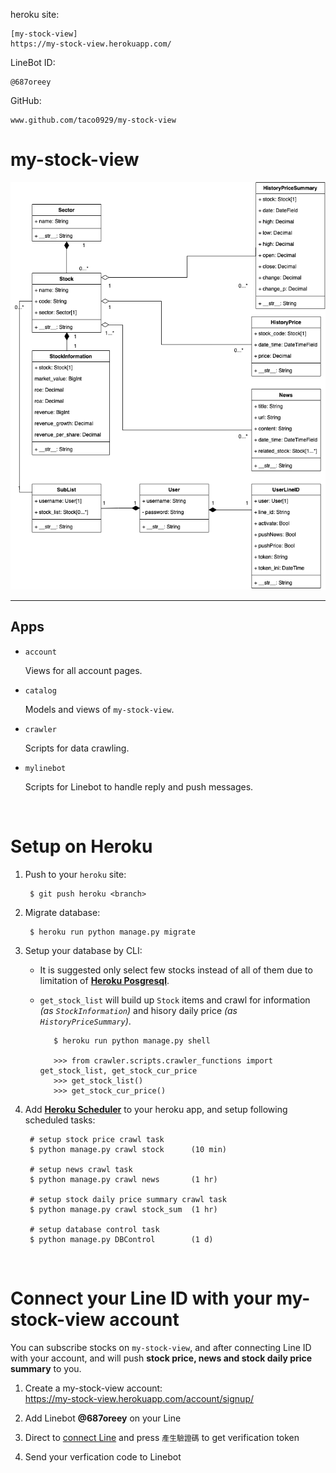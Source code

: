 heroku site: 

    [my-stock-view]
    https://my-stock-view.herokuapp.com/

LineBot ID:

    @687oreey

GitHub:

    www.github.com/taco0929/my-stock-view


# my-stock-view
![alt text](my_stock_view.png)

-----
##  Apps

- `account`  
  <p>Views for all account pages.</p>
- `catalog`  

  Models and views of `my-stock-view`.
  <p></p> 
- `crawler` 
  <p>Scripts for data crawling.</p>
- `mylinebot`  
  <p>
  Scripts for Linebot to handle reply and push messages.

<br> 

# Setup on Heroku

1. Push to your `heroku` site:  
        
        $ git push heroku <branch>
2. Migrate database:  

        $ heroku run python manage.py migrate
3. Setup your database by CLI:   
   * It is suggested only select few stocks instead of all of them due to limitation of [**Heroku Posgresql**](https://devcenter.heroku.com/changelog-items/96 "10,000 Row Limit Enforced on Heroku Postgres Dev plan").  
   * `get_stock_list` will build up `Stock` items and crawl for information *(as `StockInformation`)* and hisory daily price *(as `HistoryPriceSummary`)*.

            $ heroku run python manage.py shell

            >>> from crawler.scripts.crawler_functions import get_stock_list, get_stock_cur_price
            >>> get_stock_list()
            >>> get_stock_cur_price()


4. Add [**Heroku Scheduler**](https://devcenter.heroku.com/articles/scheduler) to your heroku app, and setup following scheduled tasks:  
        
        # setup stock price crawl task
        $ python manage.py crawl stock      (10 min)

        # setup news crawl task
        $ python manage.py crawl news       (1 hr)

        # setup stock daily price summary crawl task
        $ python manage.py crawl stock_sum  (1 hr)

        # setup database control task
        $ python manage.py DBControl        (1 d)

<br>

# Connect your Line ID with your my-stock-view account
You can subscribe stocks on `my-stock-view`, and after connecting Line ID with your account, and will push **stock price, news and stock daily price summary** to you.

1. Create a my-stock-view account:  
    https://my-stock-view.herokuapp.com/account/signup/

2. Add Linebot **@687oreey** on your Line
3. Direct to [connect Line](https://my-stock-view.herokuapp.com/account/add_line/) and press `產生驗證碼` to get verification token
4. Send your verfication code to Linebot


 
